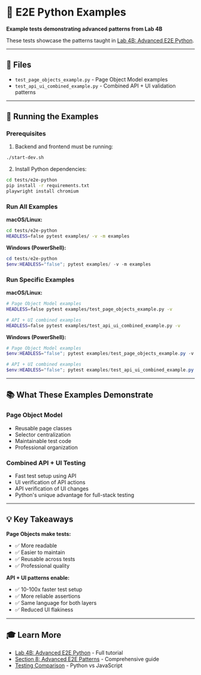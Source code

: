 # 🧪 E2E Python Examples

**Example tests demonstrating advanced patterns from Lab 4B**

These tests showcase the patterns taught in [Lab 4B: Advanced E2E Python](../../../labs/LAB_04B_Advanced_E2E_Python.md).

---

## 📁 Files

- `test_page_objects_example.py` - Page Object Model examples
- `test_api_ui_combined_example.py` - Combined API + UI validation patterns

---

## 🚀 Running the Examples

### Prerequisites

1. Backend and frontend must be running:
```bash
./start-dev.sh
```

2. Install Python dependencies:
```bash
cd tests/e2e-python
pip install -r requirements.txt
playwright install chromium
```

### Run All Examples

**macOS/Linux:**
```bash
cd tests/e2e-python
HEADLESS=false pytest examples/ -v -m examples
```

**Windows (PowerShell):**
```powershell
cd tests/e2e-python
$env:HEADLESS="false"; pytest examples/ -v -m examples
```

### Run Specific Examples

**macOS/Linux:**
```bash
# Page Object Model examples
HEADLESS=false pytest examples/test_page_objects_example.py -v

# API + UI combined examples
HEADLESS=false pytest examples/test_api_ui_combined_example.py -v
```

**Windows (PowerShell):**
```powershell
# Page Object Model examples
$env:HEADLESS="false"; pytest examples/test_page_objects_example.py -v

# API + UI combined examples
$env:HEADLESS="false"; pytest examples/test_api_ui_combined_example.py -v
```

---

## 📚 What These Examples Demonstrate

### Page Object Model
- Reusable page classes
- Selector centralization
- Maintainable test code
- Professional organization

### Combined API + UI Testing
- Fast test setup using API
- UI verification of API actions
- API verification of UI changes
- Python's unique advantage for full-stack testing

---

## 💡 Key Takeaways

**Page Objects make tests:**
- ✅ More readable
- ✅ Easier to maintain
- ✅ Reusable across tests
- ✅ Professional quality

**API + UI patterns enable:**
- ✅ 10-100x faster test setup
- ✅ More reliable assertions
- ✅ Same language for both layers
- ✅ Reduced UI flakiness

---

## 🎓 Learn More

- [Lab 4B: Advanced E2E Python](../../../labs/LAB_04B_Advanced_E2E_Python.md) - Full tutorial
- [Section 8: Advanced E2E Patterns](../../../docs/course/SECTION_08_ADVANCED_E2E_PATTERNS.md) - Comprehensive guide
- [Testing Comparison](../../../docs/guides/TESTING_COMPARISON_PYTHON_JS.md) - Python vs JavaScript

